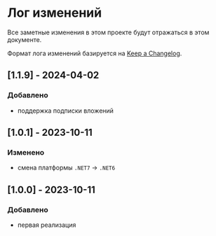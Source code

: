 # Лог изменений

Все заметные изменения в этом проекте будут отражаться в этом документе.

Формат лога изменений базируется на [Keep a Changelog](https://keepachangelog.com/en/1.0.0/).

## [1.1.9] - 2024-04-02

### Добавлено

* поддержка подписки вложений

## [1.0.1] - 2023-10-11

### Изменено

* смена платформы `.NET7` -> `.NET6`

## [1.0.0] - 2023-10-11

### Добавлено

* первая реализация